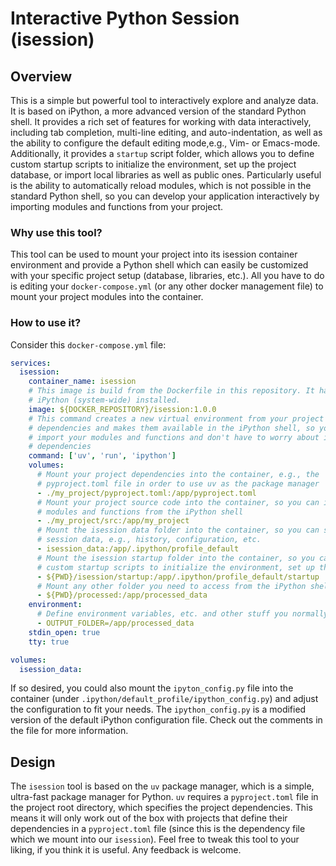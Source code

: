 # Interactive Python Session (isession)

## Overview

This is a simple but powerful tool to interactively explore and analyze data. It
is based on iPython, a more advanced version of the standard Python shell. It
provides a rich set of features for working with data interactively, including
tab completion, multi-line editing, and auto-indentation, as well as the ability
to configure the default editing mode,e.g., Vim- or Emacs-mode. Additionally, it
provides a `startup` script folder, which allows you to define custom startup
scripts to initialize the environment, set up the project database, or import
local libraries as well as public ones. Particularly useful is the ability to
automatically reload modules, which is not possible in the standard Python
shell, so you can develop your application interactively by importing modules
and functions from your project.

### Why use this tool?

This tool can be used to mount your project into its isession container environment
and provide a Python shell which can easily be customized with your specific project
setup (database, libraries, etc.).  All you have to do is editing your
`docker-compose.yml` (or any other docker management file) to mount your project
modules into the container.

### How to use it?

Consider this `docker-compose.yml` file:

```yaml
services:
  isession:
    container_name: isession
    # This image is build from the Dockerfile in this repository. It has uv and
    # iPython (system-wide) installed.
    image: ${DOCKER_REPOSITORY}/isession:1.0.0
    # This command creates a new virtual environment from your project
    # dependencies and makes them available in the iPython shell, so you can
    # import your modules and functions and don't have to worry about installing
    # dependencies
    command: ['uv', 'run', 'ipython']
    volumes:
      # Mount your project dependencies into the container, e.g., the
      # pyproject.toml file in order to use uv as the package manager
      - ./my_project/pyproject.toml:/app/pyproject.toml
      # Mount your project source code into the container, so you can import your
      # modules and functions from the iPython shell 
      - ./my_project/src:/app/my_project
      # Mount the isession data folder into the container, so you can save your
      # session data, e.g., history, configuration, etc.
      - isession_data:/app/.ipython/profile_default
      # Mount the isession startup folder into the container, so you can define
      # custom startup scripts to initialize the environment, set up the project
      - ${PWD}/isession/startup:/app/.ipython/profile_default/startup
      # Mount any other folder you need to access from the iPython shell
      - ${PWD}/processed:/app/processed_data
    environment:
      # Define environment variables, etc. and other stuff you normally do
      - OUTPUT_FOLDER=/app/processed_data
    stdin_open: true
    tty: true

volumes:
  isession_data:
  ```

  If so desired, you could also mount the `ipyton_config.py` file into the
  container (under `.ipython/default_profile/ipython_config.py`) and adjust the
  configuration to fit your needs. The `ipython_config.py` is a modified version
  of the default iPython configuration file. Check out the comments in the file
  for more information.
  
## Design

The `isession` tool is based on the `uv` package manager, which is a simple,
ultra-fast package manager for Python. `uv` requires a `pyproject.toml` file in
the project root directory, which specifies the project dependencies. This means
it will only work out of the box with projects that define their dependencies in
a `pyproject.toml` file (since this is the dependency file which we mount into
our `isession`). Feel free to tweak this tool to your liking, if you think it is
useful. Any feedback is welcome.
